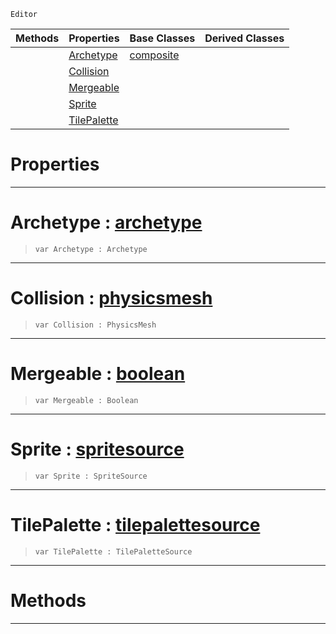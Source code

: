  `Editor`

|Methods|Properties|Base Classes|Derived Classes|
|---|---|---|---|
| |[ Archetype](https://github.com/PlasmaEngine/PlasmaDocs/tree/master/docs/C%2B%2B/code_reference/class_reference/tilepaletteview.markdown#archetype-plasma-engine-do)|[composite](https://github.com/PlasmaEngine/PlasmaDocs/tree/master/docs/C%2B%2B/code_reference/class_reference/composite.markdown)| |
| |[ Collision](https://github.com/PlasmaEngine/PlasmaDocs/tree/master/docs/C%2B%2B/code_reference/class_reference/tilepaletteview.markdown#collision-plasma-engine-do)| | |
| |[ Mergeable](https://github.com/PlasmaEngine/PlasmaDocs/tree/master/docs/C%2B%2B/code_reference/class_reference/tilepaletteview.markdown#mergeable-plasma-engine-do)| | |
| |[ Sprite](https://github.com/PlasmaEngine/PlasmaDocs/tree/master/docs/C%2B%2B/code_reference/class_reference/tilepaletteview.markdown#sprite-plasma-engine-docum)| | |
| |[ TilePalette](https://github.com/PlasmaEngine/PlasmaDocs/tree/master/docs/C%2B%2B/code_reference/class_reference/tilepaletteview.markdown#tilepalette-plasma-engine)| | |


 #  Properties


---  
 #  Archetype : [archetype](https://github.com/PlasmaEngine/PlasmaDocs/tree/master/docs/C%2B%2B/code_reference/class_reference/archetype.markdown)

> 
> ``` lang=cpp, name=Lightning
> var Archetype : Archetype


---  
 #  Collision : [physicsmesh](https://github.com/PlasmaEngine/PlasmaDocs/tree/master/docs/C%2B%2B/code_reference/class_reference/physicsmesh.markdown)

> 
> ``` lang=cpp, name=Lightning
> var Collision : PhysicsMesh


---  
 #  Mergeable : [boolean](https://github.com/PlasmaEngine/PlasmaDocs/tree/master/docs/C%2B%2B/code_reference/lightning_base_types/boolean.markdown)

> 
> ``` lang=cpp, name=Lightning
> var Mergeable : Boolean


---  
 #  Sprite : [spritesource](https://github.com/PlasmaEngine/PlasmaDocs/tree/master/docs/C%2B%2B/code_reference/class_reference/spritesource.markdown)

> 
> ``` lang=cpp, name=Lightning
> var Sprite : SpriteSource


---  
 #  TilePalette : [tilepalettesource](https://github.com/PlasmaEngine/PlasmaDocs/tree/master/docs/C%2B%2B/code_reference/class_reference/tilepalettesource.markdown)

> 
> ``` lang=cpp, name=Lightning
> var TilePalette : TilePaletteSource


---  
 #  Methods


---  
 

 
